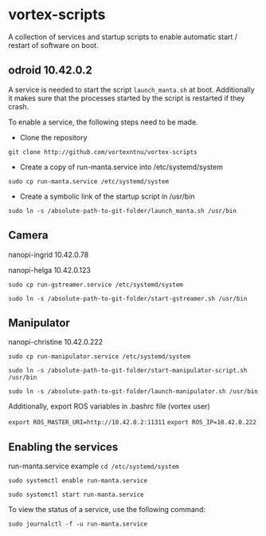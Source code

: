 # vortex-scripts
A collection of services and startup scripts to enable automatic start / restart of software on boot.

## odroid 10.42.0.2
A service is needed to start the script `launch_manta.sh` at boot. Additionally it makes sure that the processes started by the script is restarted if they crash.

To enable a service, the following steps need to be made.
- Clone the repository

`git clone http://github.com/vortexntnu/vortex-scripts`

- Create a copy of run-manta.service into /etc/systemd/system

`sudo cp run-manta.service /etc/systemd/system` 

- Create a symbolic link of the startup script in /usr/bin

`sudo ln -s /absolute-path-to-git-folder/launch_manta.sh /usr/bin`

## Camera
nanopi-ingrid 10.42.0.78 

nanopi-helga 10.42.0.123

`sudo cp run-gstreamer.service /etc/systemd/system` 

`sudo ln -s /absolute-path-to-git-folder/start-gstreamer.sh /usr/bin`

## Manipulator
nanopi-christine 10.42.0.222

`sudo cp run-manipulator.service /etc/systemd/system`

`sudo ln -s /absolute-path-to-git-folder/start-manipulator-script.sh /usr/bin`

`sudo ln -s /absolute-path-to-git-folder/launch-manipulator.sh /usr/bin`

Additionally, export ROS variables in .bashrc file (vortex user)

`export ROS_MASTER_URI=http://10.42.0.2:11311`
`export ROS_IP=10.42.0.222`

## Enabling the services
run-manta.service example
`cd /etc/systemd/system`

`sudo systemctl enable run-manta.service`

`sudo systemctl start run-manta.service`

To view the status of a service, use the following command:

`sudo journalctl -f -u run-manta.service`
